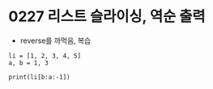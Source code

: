 # 0227 리스트 슬라이싱, 역순 출력

- reverse를 까먹음, 복습

```
li = [1, 2, 3, 4, 5]
a, b = 1, 3

print(li[b:a:-1])
```